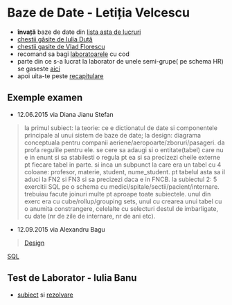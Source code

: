# Baze de Date - Letiția Velcescu

- **învață** baze de date din [lista asta de lucruri](http://interviews.palcu.ro/starting-sql/)
- [chestii găsite de Iulia Duță](https://www.dropbox.com/sh/ghdn5mr9jfhg69x/AADMq4rG0cfzCBqCnMN3hAOxa?dl=0)
- [chestii gasite de Vlad Florescu](https://www.dropbox.com/sh/mbmgt45xzbts018/AAB40EK2w2gsLRBDLQKwLcjda?dl=0)
- recomand sa bagi [laboratoarele](https://www.dropbox.com/sh/3lgxzzs2993ysut/AADDJ2WdVmPBN1X183RJxziNa?dl=0) cu cod
- parte din ce s-a lucrat la laborator de unele semi-grupe( pe schema HR) se gaseste [aici](https://github.com/Vlaaaaaaad/FMI-public-materials/tree/master/BazeDeDate)
- apoi uita-te peste [recapitulare](https://www.dropbox.com/sh/r7cfhcptpss3vz4/AAArjZEhmQeyNNLjqDhOpPFfa?dl=0)

## Exemple examen

- 12.06.2015 via Diana Jianu Stefan

> la primul subiect: la teorie: ce e dictionatul de date si componentele principale al unui sistem de baze de date; la design: diagrama conceptuala pentru companii aeriene/aeropoarte/zboruri/pasageri. da profa regulile pentru ele. se cere sa adaugi si o entitate(tabel) care nu e in enunt si sa stabilesti o regula pt ea si sa precizezi cheile externe pt fiecare tabel in parte. si inca un subpunct la care era un tabel cu 4 coloane: profesor, materie, student, nume_student. pt tabelul asta sa il aduci la FN2 si FN3 si sa precizezi daca e in FNCB. la subiectul 2: 5 exercitii SQL pe o schema cu medici/spitale/sectii/pacient/internare. trebuiau facute joinuri multe pt aproape toate subiectele. unul din exerc era cu cube/rollup/grouping sets, unul cu crearea unui tabel cu o anumita constrangere, celelalte cu selecturi destul de imbarligate, cu date (nr de zile de internare, nr de ani etc).

- 12.09.2015 via Alexandru Bagu

> [Design](https://www.dropbox.com/s/zbpygm0fr5cujq5/IMG_20150912_091706.jpg?dl=0)

[SQL](https://www.dropbox.com/s/7igv1q3r21ro8bc/IMG_20150912_091806%202.jpg?dl=0)


## Test de Laborator - Iulia Banu

- [subiect](https://www.dropbox.com/s/c1j3s957hm20365/Subiect4-test-laborator.pdf?dl=0) si [rezolvare](https://github.com/palcu/homework/blob/master/bd/test-lab.sql)
